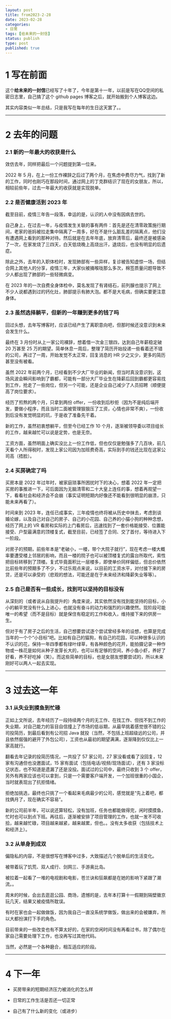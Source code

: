 ```yaml
---
layout: post
title: from2023-2-28
date: 2023-02-28
categories:
- 日常
tags: [给未来的一封信]
status: publish
type: post
published: true
---
```


# 1 写在前面

这个**给未来的一封信**已经写了十年了，今年是第十一年，以前是写在QQ空间的私密日志里，自己搞了这个 github pages 博客之后，就开始搬到个人博客这边。

其实内容类似一年总结，只是我写在每年的生日这天罢了。。

---

# 2 去年的问题

### 2.1 新的一年最大的收获是什么

效仿去年，同样把最后一个问题提到第一位来。

2022 年 5 月，在上一份工作裸辞之后过了两个月，在焦虑中费尽力气，找到了新的工作，同时也刚巧在那段时间，通过网上的丁克群结识了现在的女朋友，所以，相较前些年，过去一年最大的收获就是实现脱单。

### 2.2 是否健康活到 2023 年

截至目前，疫情三年告一段落，幸运的是，认识的人中没有因病去世的。

自己身上，在过去一年，与疫情发生关联的事有两件：首先是还在清零政策施行期间，老家的爸妈被拉走集中隔离了一周多，好在不是什么脏乱差的隔离点，他们没有遭遇网上看到的那种对待。然后就是在去年年底，放弃清零后，最终还是被感染了一次，在家发烧了三四天，白天低烧晚上高烧出汗，退烧后，也没有明显的后遗症。

除此之外，去年的入职体检时，发现肺部有一些异样，复诊被告知虚惊一场，但结合网上其他人的分享，疫情三年，大家伙被捅喉咙那么多次，棉签质量问题导致不少人都出现了肺部的一些轻微病变。

在 2023 年的一次自费全身体检中，莫名发现了有肾结石，前列腺也提示了网上不少人说都遇到过的钙化灶，肺部提示有肺大泡。都不是大毛病，但确实要更注意身体。

### 2.3 虽然选择躺平，但新的一年赚到更多的钱了吗

回过头想，去年写博客时，应该已经产生了离职意向吧，但那时候还没意识到未来会发生什么。

最终在 3 月份时从上一家公司裸辞，想着借一次金三银四，达到自己年薪稳定破 20 万甚至 25 万的期望。简单休息一周后，整理了简历开始投递一些看着还不错的公司，再过了一周，开始发觉不太正常，回复消息的 HR 少之又少，更多的简历甚至没有被看。

虽然 2022 年前两个月，已经看到不少大厂毕业的新闻，但当时真没意识到，这场风波会瞬间影响到了霸都，可能有一部分大厂毕业生在降薪后回到霸都更容易找到工作，抢走了一些岗位，但另一个可能，还是企业自己减少了人员招聘（顺便提高了岗位要求）。

经历了煎熬的两个月，只拿到两份 offer，一份收到后秒拒（因为不是纯后端开发，要做小程序，而且当时二面被管理狠狠压了工资，心情也非常不爽），一份收到后没有发觉明显的坑，于是收了准备先干着。

新的工作，虽然初衷想躺平，但至今已经工作 10 个月，逐渐被领导委以项目组长的工作，越来越忙可以说是定势，也是无奈。

工资方面，虽然明面上确实没比上一份工作低，但也仅仅是勉强多了几百块，前几天看个人所得税时，发现上家公司因为加班费奇高，实际到手的钱还比现在这家公司高（捂脸）。

### 2.4 买房确定了吗

买房本是 2022 年过年时，被家庭琐事所困扰时下的决心，想着 2022 年一定把买房的事推进一下，可后面因为无脑清零和二十大皇上连任的事，想着再观望一下，看看社会和经济会不会崩（事实证明短期内好像还不能看到很明显的崩溃，只能未来再看了）。

时间来到 2023 年，连任已成事实，三年疫情也终将被从历史中抹去，考虑到谈婚论嫁，以及自己对自己的房子、自己的小花园、自己养的小猫小狗的种种念想，经历了网上的 VR 看房和实际的上门看房后，迅速找到了一套价格能接受、位置能接受、户型最满意的顶楼复式，截至目前，已经签了合同、交了首付，等待进入下一阶段。

对房子的预期，前些年本是“老破小，一楼，带个大院子就行”，现在考虑一楼大概率要遭受楼上邻居的影响，而且一楼的院子也可以被顶楼复式的露台所取代，索性把目标转移到了顶楼。复式毕竟面积比一层楼多，即使单价同样偏低，但总价依然比前些年的预期多了不少，不过乐观点来说，以目前的工资水平，对付接下来的房贷，还是可以承受的（悲观的想法，可能还是在于未来经济和降薪失业等等）。

### 2.5 自己是否有一些成长，找到可以坚持的目标没有

从深刻的（或者说从自我提升的）角度来说，其实依然没有找到能坚持的目标，小小的躺平党没有什么上进心，也就没有奋斗的动力和强烈的兴趣使然。现阶段可能唯一的希望（而不是目标）就是保住有稳定的工作和收入，维持接下来的供房一生。

但对于有了房子之后的生活，自己想要尝试逐个尝试曾经多年的设想，也算是完成当年的一个个“小目标”吧。比如有自己的猫狗，有自己的花园，可以种很多认识的不认识的花，保持一年四季都有绿叶绿草，有各种颜色的花开，能拍摄记录一种作物或一株花是如何从种子发芽长大的，也可以有足够的空间，养小鱼小虾，养好了好看，养不好吃掉（笑）。而这些简单的目标，也是女朋友想要尝试的，所以未来刚好可以两人一起去实现。

---

# 3 过去这一年

### 3.1 从失业到摸鱼到忙碌

正如上文所说，去年经历了一段持续两个月的无工作、在找工作、但找不到工作的失业期，对自己能力的盲目自信撞上了市场的低谷期，从最早挑着感觉很不错的公司投简历，到最后看到有公司招 Java 就投（当然，不包括上班超级远的公司，并且依然倔强的避开了外包公司），工资也从最初的期望满满，逐渐降到仅仅比上一家高就行。

翻看去年记录的投简历情况，一共投了 57 家公司，27 家没看或看了没回复，12 家有沟通但也没邀面试，15 家有面试（包括电话/视频/现场面试），还有 3 家没标记状态，也不知道是遗漏了还是没投。面试过的公司中，最终只收到 3 个 offer，另外有两家应该也可以拿到，只是一个需要客户端开发，一个加班很重的小国企，当时就表现出了抗拒情绪。

拒绝加挑选，最终也只挑了一个看起来毛病最少的公司，感觉就是“先上着吧，都找俩月了，现在确实不容易”。

新的公司前半年，可以说还算轻松，没有加班，任务也都能做得完，闲时摸摸鱼，忙时也可以到点下班。再往后，逐渐被安排了项目管理的工作，也就一发不可收拾，越来越忙碌，项目越来越紧，越来越累，但也。。没有太多收获（包括技术上和经济上）。

### 3.2 从单身到成双

偏隐私的内容，不是很想写在博客中过多，大致描述几个脱单后的生活变化。

被带着玩了饥荒、双人成行、剑网三、手游奥比岛。

被拉着一起看了一堆的电视剧和电影，苍兰诀和狂飙都是在她的影响下紧跟了潮流。。

周末的时候，会出去逛逛公园、商场，遗憾的是，去年本打算十一假期到隔壁徽京玩几天，结果又被疫情所耽误。

有时在家也会一起做做饭，因为我自己一直没系统学做饭，做出来的会被嫌弃，所以大都扮演打下手的角色。

目前带来的一些改变也有不算太好的，在家的空闲时间没有再看过书，除了偶尔在家自己需要处理下工作，也没再写过其他代码。

当然，必然是一个各种磨合，相互适应的阶段。

---

# 4 下一年

* 买房带来的短期经济压力被消化的怎么样

* 日常的工作生活是否还一切正常

* 自己有了什么新的变化（或进步）
